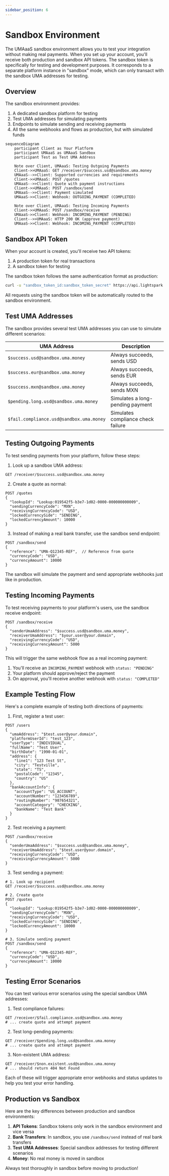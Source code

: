 ```yaml
---
sidebar_position: 6
---
```


# Sandbox Environment

The UMAaaS sandbox environment allows you to test your integration without making real payments. When you set up your account, you'll receive both production and sandbox API tokens. The sandbox token is specifically for testing and development purposes.
It corresponds to a separate platform instance in "sandbox" mode, which can only transact with the sandbox UMA addresses for testing.

## Overview

The sandbox environment provides:

1. A dedicated sandbox platform for testing
2. Test UMA addresses for simulating payments
3. Endpoints to simulate sending and receiving payments
4. All the same webhooks and flows as production, but with simulated funds

```mermaid
sequenceDiagram
    participant Client as Your Platform
    participant UMAaaS as UMAaaS Sandbox
    participant Test as Test UMA Address

    Note over Client, UMAaaS: Testing Outgoing Payments
    Client->>UMAaaS: GET /receiver/$success.usd@sandbox.uma.money
    UMAaaS-->>Client: Supported currencies and requirements
    Client->>UMAaaS: POST /quotes
    UMAaaS-->>Client: Quote with payment instructions
    Client->>UMAaaS: POST /sandbox/send
    UMAaaS-->>Client: Payment simulated
    UMAaaS->>Client: Webhook: OUTGOING_PAYMENT (COMPLETED)

    Note over Client, UMAaaS: Testing Incoming Payments
    Client->>UMAaaS: POST /sandbox/receive
    UMAaaS->>Client: Webhook: INCOMING_PAYMENT (PENDING)
    Client-->>UMAaaS: HTTP 200 OK (approve payment)
    UMAaaS->>Client: Webhook: INCOMING_PAYMENT (COMPLETED)
```

## Sandbox API Token

When your account is created, you'll receive two API tokens:

1. A production token for real transactions
2. A sandbox token for testing

The sandbox token follows the same authentication format as production:

```bash
curl -u "sandbox_token_id:sandbox_token_secret" https://api.lightspark.com/umaaas/v1/...
```

All requests using the sandbox token will be automatically routed to the sandbox environment.

## Test UMA Addresses

The sandbox provides several test UMA addresses you can use to simulate different scenarios:

| UMA Address | Description |
|------------|-------------|
| `$success.usd@sandbox.uma.money` | Always succeeds, sends USD |
| `$success.eur@sandbox.uma.money` | Always succeeds, sends EUR |
| `$success.mxn@sandbox.uma.money` | Always succeeds, sends MXN |
| `$pending.long.usd@sandbox.uma.money` | Simulates a long-pending payment |
| `$fail.compliance.usd@sandbox.uma.money` | Simulates compliance check failure |

## Testing Outgoing Payments

To test sending payments from your platform, follow these steps:

1. Look up a sandbox UMA address:

```http
GET /receiver/$success.usd@sandbox.uma.money
```

2. Create a quote as normal:

```http
POST /quotes
{
  "lookupId": "Lookup:019542f5-b3e7-1d02-0000-000000000009",
  "sendingCurrencyCode": "MXN",
  "receivingCurrencyCode": "USD",
  "lockedCurrencySide": "SENDING",
  "lockedCurrencyAmount": 10000
}
```

3. Instead of making a real bank transfer, use the sandbox send endpoint:

```http
POST /sandbox/send
{
  "reference": "UMA-Q12345-REF",  // Reference from quote
  "currencyCode": "USD",
  "currencyAmount": 10000
}
```

The sandbox will simulate the payment and send appropriate webhooks just like in production.

## Testing Incoming Payments

To test receiving payments to your platform's users, use the sandbox receive endpoint:

```http
POST /sandbox/receive
{
  "senderUmaAddress": "$success.usd@sandbox.uma.money",
  "receiverUmaAddress": "$your.user@your.domain",
  "receivingCurrencyCode": "USD",
  "receivingCurrencyAmount": 5000
}
```

This will trigger the same webhook flow as a real incoming payment:

1. You'll receive an `INCOMING_PAYMENT` webhook with `status: "PENDING"`
2. Your platform should approve/reject the payment
3. On approval, you'll receive another webhook with `status: "COMPLETED"`

## Example Testing Flow

Here's a complete example of testing both directions of payments:

1. First, register a test user:

```http
POST /users
{
  "umaAddress": "$test.user@your.domain",
  "platformUserId": "test_123",
  "userType": "INDIVIDUAL",
  "fullName": "Test User",
  "birthDate": "1990-01-01",
  "address": {
    "line1": "123 Test St",
    "city": "Testville",
    "state": "TS",
    "postalCode": "12345",
    "country": "US"
  },
  "bankAccountInfo": {
    "accountType": "US_ACCOUNT",
    "accountNumber": "123456789",
    "routingNumber": "987654321",
    "accountCategory": "CHECKING",
    "bankName": "Test Bank"
  }
}
```

2. Test receiving a payment:

```http
POST /sandbox/receive
{
  "senderUmaAddress": "$success.usd@sandbox.uma.money",
  "receiverUmaAddress": "$test.user@your.domain",
  "receivingCurrencyCode": "USD",
  "receivingCurrencyAmount": 5000
}
```

3. Test sending a payment:

```http
# 1. Look up recipient
GET /receiver/$success.usd@sandbox.uma.money

# 2. Create quote
POST /quotes
{
  "lookupId": "Lookup:019542f5-b3e7-1d02-0000-000000000009",
  "sendingCurrencyCode": "MXN",
  "receivingCurrencyCode": "USD",
  "lockedCurrencySide": "SENDING",
  "lockedCurrencyAmount": 10000
}

# 3. Simulate sending payment
POST /sandbox/send
{
  "reference": "UMA-Q12345-REF",
  "currencyCode": "USD",
  "currencyAmount": 10000
}
```

## Testing Error Scenarios

You can test various error scenarios using the special sandbox UMA addresses:

1. Test compliance failures:

```http
GET /receiver/$fail.compliance.usd@sandbox.uma.money
# ... create quote and attempt payment
```

2. Test long-pending payments:

```http
GET /receiver/$pending.long.usd@sandbox.uma.money
# ... create quote and attempt payment
```

3. Non-existent UMA address:

```http
GET /receiver/$non.existent.usd@sandbox.uma.money
# ... should return 404 Not Found
```

Each of these will trigger appropriate error webhooks and status updates to help you test your error handling.

## Production vs Sandbox

Here are the key differences between production and sandbox environments:

1. **API Tokens**: Sandbox tokens only work in the sandbox environment and vice versa
2. **Bank Transfers**: In sandbox, you use `/sandbox/send` instead of real bank transfers
3. **Test UMA Addresses**: Special sandbox addresses for testing different scenarios
4. **Money**: No real money is moved in sandbox

Always test thoroughly in sandbox before moving to production!
